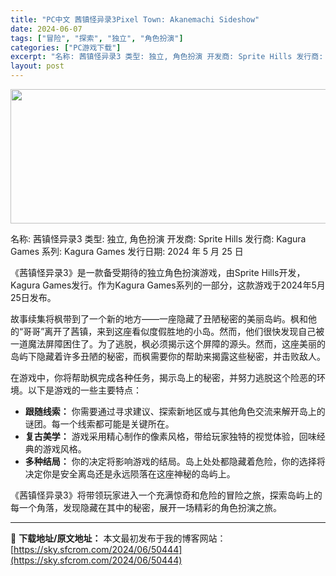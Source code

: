 ```yaml
---
title: "PC中文 茜镇怪异录3Pixel Town: Akanemachi Sideshow"
date: 2024-06-07
tags: ["冒险", "探索", "独立", "角色扮演"]
categories: ["PC游戏下载"]
excerpt: "名称: 茜镇怪异录3 类型: 独立, 角色扮演 开发商: Sprite Hills 发行商: Kagura Games 系列: Kagura Games 发行日期: 2024 年 5 月 25 日 《茜镇怪异录3》是一款备受期待的独立角色扮演游戏，由Sprite Hills开发，Kagura Gam&hellip;"
layout: post
---
```


<img class="aligncenter size-full wp-image-50445" src="https://sky.sfcrom.com/wp-content/uploads/2024/06/2024060623515735.webp" alt="" width="660" height="215" />

名称: 茜镇怪异录3
类型: 独立, 角色扮演
开发商: Sprite Hills
发行商: Kagura Games
系列: Kagura Games
发行日期: 2024 年 5 月 25 日

《茜镇怪异录3》是一款备受期待的独立角色扮演游戏，由Sprite Hills开发，Kagura Games发行。作为Kagura Games系列的一部分，这款游戏于2024年5月25日发布。

故事续集将枫带到了一个新的地方——一座隐藏了丑陋秘密的美丽岛屿。枫和他的“哥哥”离开了茜镇，来到这座看似度假胜地的小岛。然而，他们很快发现自己被一道魔法屏障困住了。为了逃脱，枫必须揭示这个屏障的源头。然而，这座美丽的岛屿下隐藏着许多丑陋的秘密，而枫需要你的帮助来揭露这些秘密，并击败敌人。

在游戏中，你将帮助枫完成各种任务，揭示岛上的秘密，并努力逃脱这个险恶的环境。以下是游戏的一些主要特点：
<ul>
 	<li><strong>跟随线索：</strong> 你需要通过寻求建议、探索新地区或与其他角色交流来解开岛上的谜团。每一个线索都可能是关键所在。</li>
 	<li><strong>复古美学：</strong> 游戏采用精心制作的像素风格，带给玩家独特的视觉体验，回味经典的游戏风格。</li>
 	<li><strong>多种结局：</strong> 你的决定将影响游戏的结局。岛上处处都隐藏着危险，你的选择将决定你是安全离岛还是永远陨落在这座神秘的岛屿上。</li>
</ul>
《茜镇怪异录3》将带领玩家进入一个充满惊奇和危险的冒险之旅，探索岛屿上的每一个角落，发现隐藏在其中的秘密，展开一场精彩的角色扮演之旅。

---
📖 **下载地址/原文地址：** 本文最初发布于我的博客网站：[https://sky.sfcrom.com/2024/06/50444](https://sky.sfcrom.com/2024/06/50444)
